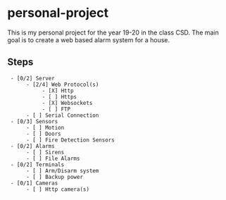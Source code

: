 # personal-project
This is my personal project for the year 19-20 in the class CSD.
The main goal is to create a web based alarm system for a house.

## Steps
     - [0/2] Server
          - [2/4] Web Protocol(s)
               - [X] Http
               - [ ] Https
               - [X] Websockets
               - [ ] FTP
          - [ ] Serial Connection
     - [0/3] Sensors
          - [ ] Motion
          - [ ] Doors
          - [ ] Fire Detection Sensors
     - [0/2] Alarms
          - [ ] Sirens
          - [ ] File Alarms
     - [0/2] Terminals
          - [ ] Arm/Disarm system
          - [ ] Backup power
     - [0/1] Cameras
          - [ ] Http camera(s)
     